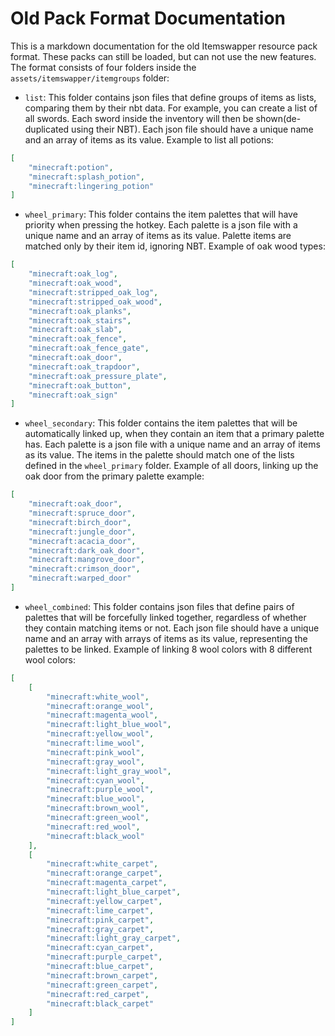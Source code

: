# Old Pack Format Documentation

This is a markdown documentation for the old Itemswapper resource pack format. These packs can still be loaded, but can not use the new features. The format consists of four folders inside the ``assets/itemswapper/itemgroups`` folder:

- ``list``: This folder contains json files that define groups of items as lists, comparing them by their nbt data. For example, you can create a list of all swords. Each sword inside the inventory will then be shown(de-duplicated using their NBT). Each json file should have a unique name and an array of items as its value. Example to list all potions:

```json
[
    "minecraft:potion",
    "minecraft:splash_potion",
    "minecraft:lingering_potion"
]
```

- ``wheel_primary``: This folder contains the item palettes that will have priority when pressing the hotkey. Each palette is a json file with a unique name and an array of items as its value. Palette items are matched only by their item id, ignoring NBT. Example of oak wood types:

```json
[
    "minecraft:oak_log",
    "minecraft:oak_wood",
    "minecraft:stripped_oak_log",
    "minecraft:stripped_oak_wood",
    "minecraft:oak_planks",
    "minecraft:oak_stairs",
    "minecraft:oak_slab",
    "minecraft:oak_fence",
    "minecraft:oak_fence_gate",
    "minecraft:oak_door",
    "minecraft:oak_trapdoor",
    "minecraft:oak_pressure_plate",
    "minecraft:oak_button",
    "minecraft:oak_sign"
]
```

- ``wheel_secondary``: This folder contains the item palettes that will be automatically linked up, when they contain an item that a primary palette has. Each palette is a json file with a unique name and an array of items as its value. The items in the palette should match one of the lists defined in the ``wheel_primary`` folder. Example of all doors, linking up the oak door from the primary palette example:

```json
[
    "minecraft:oak_door",
    "minecraft:spruce_door",
    "minecraft:birch_door",
    "minecraft:jungle_door",
    "minecraft:acacia_door",
    "minecraft:dark_oak_door",
    "minecraft:mangrove_door",
    "minecraft:crimson_door",
    "minecraft:warped_door"
]
```

- ``wheel_combined``: This folder contains json files that define pairs of palettes that will be forcefully linked together, regardless of whether they contain matching items or not. Each json file should have a unique name and an array with arrays of items as its value, representing the palettes to be linked. Example of linking 8 wool colors with 8 different wool colors:

```json
[
    [
        "minecraft:white_wool",
        "minecraft:orange_wool",
        "minecraft:magenta_wool",
        "minecraft:light_blue_wool",
        "minecraft:yellow_wool",
        "minecraft:lime_wool",
        "minecraft:pink_wool",
        "minecraft:gray_wool",
        "minecraft:light_gray_wool",
        "minecraft:cyan_wool",
        "minecraft:purple_wool",
        "minecraft:blue_wool",
        "minecraft:brown_wool",
        "minecraft:green_wool",
        "minecraft:red_wool",
        "minecraft:black_wool"
    ],
    [
        "minecraft:white_carpet",
        "minecraft:orange_carpet",
        "minecraft:magenta_carpet",
        "minecraft:light_blue_carpet",
        "minecraft:yellow_carpet",
        "minecraft:lime_carpet",
        "minecraft:pink_carpet",
        "minecraft:gray_carpet",
        "minecraft:light_gray_carpet",
        "minecraft:cyan_carpet",
        "minecraft:purple_carpet",
        "minecraft:blue_carpet",
        "minecraft:brown_carpet",
        "minecraft:green_carpet",
        "minecraft:red_carpet",
        "minecraft:black_carpet"
    ]
]
```
